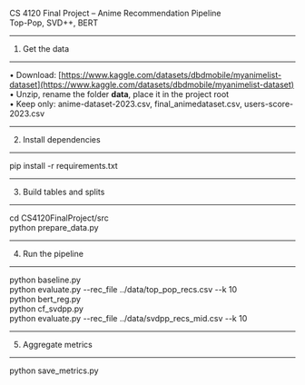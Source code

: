 CS 4120 Final Project – Anime Recommendation Pipeline  
Top-Pop, SVD++, BERT  

---

1. Get the data  

---

• Download: [https://www.kaggle.com/datasets/dbdmobile/myanimelist-dataset](https://www.kaggle.com/datasets/dbdmobile/myanimelist-dataset)  
• Unzip, rename the folder **data**, place it in the project root  
• Keep only: anime-dataset-2023.csv, final\_animedataset.csv, users-score-2023.csv  

---

2. Install dependencies  

---

pip install -r requirements.txt  

---

3. Build tables and splits  

---

cd CS4120FinalProject/src  
python prepare\_data.py  

---  

4. Run the pipeline  

---  

python baseline.py  
python evaluate.py --rec\_file ../data/top\_pop\_recs.csv --k 10  
python bert\_reg.py    
python cf\_svdpp.py  
python evaluate.py --rec_file ../data/svdpp_recs_mid.csv --k 10   

---  

5. Aggregate metrics  

---  

python save\_metrics.py  
